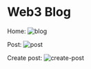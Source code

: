 # Web3 Blog

Home: 
![blog](https://user-images.githubusercontent.com/19168613/170832843-9bf07192-6950-4c13-91a3-34c3882e5973.png)

Post: 
![post](https://user-images.githubusercontent.com/19168613/170832401-ce509594-4af0-4856-805e-90ad51ddc279.png)

Create post:
![create-post](https://user-images.githubusercontent.com/19168613/170832681-2ed58893-70b8-4e34-8653-d029f490582b.png)
